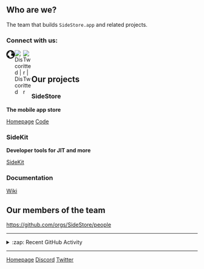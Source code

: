 <!-- 
Docs: How to use GitHub README and actions to auto-generate embedded content.
https://github.com/anuraghazra/github-readme-stats
https://www.youtube.com/watch?v=n6d4KHSKqGk
https://github.com/rahuldkjain/github-profile-readme-generator
 -->

## Who are we?

The team that builds `SideStore.app` and related projects.

### Connect with us:

<!--
[![Website](https://img.shields.io/website?label=sidestore.io&style=for-the-badge&url=https://sidestore.io)](https://sidestore.io)
[![Twitter Follow](https://img.shields.io/twitter/follow/sidestore_io?color=1DA1F2&logo=twitter&style=for-the-badge)](https://twitter.com/intent/follow?original_referer=https%3A%2F%2Fgithub.com%2Fsidestore&screen_name=sidestore)
[![GitHub Followers](https://img.shields.io/github/followers/sidestore?style=for-the-badge)]()
[![GitHub Sponsors](https://img.shields.io/github/sponsors/sidestore?style=for-the-badge
)]() 
-->

[<img align="left" alt="sidestore.io" width="22px" src="https://raw.githubusercontent.com/iconic/open-iconic/master/svg/globe.svg" />][website]
[<img align="left" alt="Discord | Discord" width="22px" src="https://cdn.jsdelivr.net/npm/simple-icons@v3/icons/discord.svg" />][discord]
[<img align="left" alt="Twitter | Twitter" width="22px" src="https://cdn.jsdelivr.net/npm/simple-icons@v3/icons/twitter.svg" />][twitter]

<br />
<br />

## Our projects

### SideStore

__The mobile app store__

[Homepage][website]
[Code][git.sidestore]

### SideKit

__Developer tools for JIT and more__

[SideKit][git.sidekit]

### Documentation

[Wiki][wiki]

## Our members of the team

https://github.com/orgs/SideStore/people

---

<details>
  <summary>:zap: Recent GitHub Activity</summary>

<!--START_SECTION:activity-->
1. 🗣 Commented on [#21](https://github.com/SideStore/StosVPN/issues/21) in [SideStore/StosVPN](https://github.com/SideStore/StosVPN)
2. ❗️ Opened issue [#21](https://github.com/SideStore/StosVPN/issues/21) in [SideStore/StosVPN](https://github.com/SideStore/StosVPN)
3. ❗️ Closed issue [#16](https://github.com/SideStore/StosVPN/issues/16) in [SideStore/StosVPN](https://github.com/SideStore/StosVPN)
4. 🗣 Commented on [#20](https://github.com/SideStore/StosVPN/issues/20) in [SideStore/StosVPN](https://github.com/SideStore/StosVPN)
5. 🗣 Commented on [#20](https://github.com/SideStore/StosVPN/issues/20) in [SideStore/StosVPN](https://github.com/SideStore/StosVPN)
6. 🗣 Commented on [#20](https://github.com/SideStore/StosVPN/issues/20) in [SideStore/StosVPN](https://github.com/SideStore/StosVPN)
7. 🗣 Commented on [#20](https://github.com/SideStore/StosVPN/issues/20) in [SideStore/StosVPN](https://github.com/SideStore/StosVPN)
8. ❗️ Opened issue [#20](https://github.com/SideStore/StosVPN/issues/20) in [SideStore/StosVPN](https://github.com/SideStore/StosVPN)
9. 🗣 Commented on [#929](https://github.com/SideStore/SideStore/issues/929) in [SideStore/SideStore](https://github.com/SideStore/SideStore)
10. ❌ Closed PR [#74](https://github.com/SideStore/sidestore.github.io/pull/74) in [SideStore/sidestore.github.io](https://github.com/SideStore/sidestore.github.io)
11. ❌ Closed PR [#148](https://github.com/SideStore/SideStore-Docs/pull/148) in [SideStore/SideStore-Docs](https://github.com/SideStore/SideStore-Docs)
12. 🎉 Merged PR [#19](https://github.com/SideStore/StosVPN/pull/19) in [SideStore/StosVPN](https://github.com/SideStore/StosVPN)
13. 💪 Opened PR [#19](https://github.com/SideStore/StosVPN/pull/19) in [SideStore/StosVPN](https://github.com/SideStore/StosVPN)
14. 💪 Opened PR [#148](https://github.com/SideStore/SideStore-Docs/pull/148) in [SideStore/SideStore-Docs](https://github.com/SideStore/SideStore-Docs)
15. 💪 Opened PR [#74](https://github.com/SideStore/sidestore.github.io/pull/74) in [SideStore/sidestore.github.io](https://github.com/SideStore/sidestore.github.io)
16. 🗣 Commented on [#1022](https://github.com/SideStore/SideStore/issues/1022) in [SideStore/SideStore](https://github.com/SideStore/SideStore)
17. 🗣 Commented on [#1022](https://github.com/SideStore/SideStore/issues/1022) in [SideStore/SideStore](https://github.com/SideStore/SideStore)
18. 🗣 Commented on [#1022](https://github.com/SideStore/SideStore/issues/1022) in [SideStore/SideStore](https://github.com/SideStore/SideStore)
19. 🗣 Commented on [#1015](https://github.com/SideStore/SideStore/issues/1015) in [SideStore/SideStore](https://github.com/SideStore/SideStore)
20. 🗣 Commented on [#1018](https://github.com/SideStore/SideStore/issues/1018) in [SideStore/SideStore](https://github.com/SideStore/SideStore)
<!--END_SECTION:activity-->

</details>

---

[Homepage][patreon] [Discord][discord] [Twitter][twitter]

<!--
- [Patreon][patreon]
- [OpenCollective][opencollective]
- [YouTube][youtube]
-->

[website]: https://sidestore.io
[wiki]: https://wiki.sidestore.io
[twitter]: https://twitter.com/sidestore_io
[discord]: https://discord.gg/sidestore-949183273383395328
[youtube]: https://youtube.com/TODO
[patreon]: https://www.patreon.com/SideStore
[opencollective]: https://opencollective.com/TODO
[git.sidestore]: https://github.com/SideStore/SideStore/
[git.sidekit]: https://github.com/SideStore/SideKit

